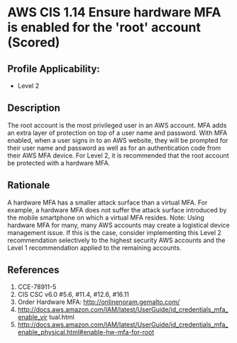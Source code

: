 # AWS CIS 1.14 Ensure hardware MFA is enabled for the 'root' account (Scored)

## Profile Applicability:

- Level 2

## Description

The root account is the most privileged user in an AWS account. MFA adds an extra layer of
protection on top of a user name and password. With MFA enabled, when a user signs in to
an AWS website, they will be prompted for their user name and password as well as for an
authentication code from their AWS MFA device. For Level 2, it is recommended that the
root account be protected with a hardware MFA.

## Rationale

A hardware MFA has a smaller attack surface than a virtual MFA. For example, a hardware
MFA does not suffer the attack surface introduced by the mobile smartphone on which a
virtual MFA resides.
Note: Using hardware MFA for many, many AWS accounts may create a logistical device
management issue. If this is the case, consider implementing this Level 2 recommendation
selectively to the highest security AWS accounts and the Level 1 recommendation applied
to the remaining accounts.

## References

1. CCE-78911-5
2. CIS CSC v6.0 #5.6, #11.4, #12.6, #16.11
3. Order Hardware MFA: http://onlinenoram.gemalto.com/
4. http://docs.aws.amazon.com/IAM/latest/UserGuide/id_credentials_mfa_enable_vir
tual.html
5. http://docs.aws.amazon.com/IAM/latest/UserGuide/id_credentials_mfa_enable_physical.html#enable-hw-mfa-for-root